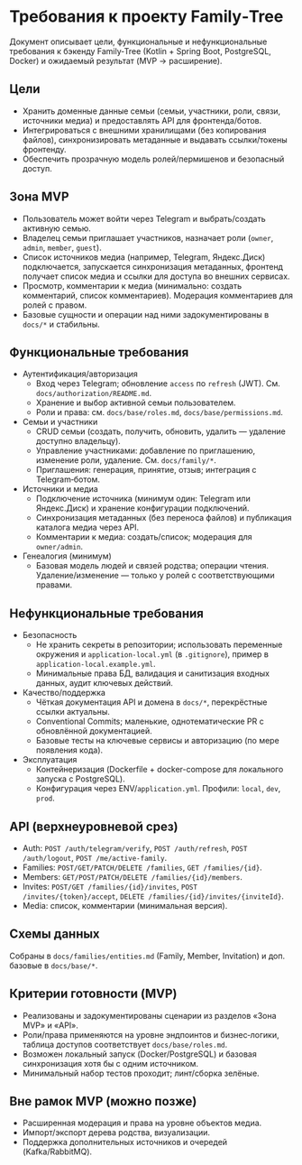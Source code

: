 # Требования к проекту Family‑Tree

Документ описывает цели, функциональные и нефункциональные требования к бэкенду Family‑Tree (Kotlin + Spring Boot, PostgreSQL, Docker) и ожидаемый результат (MVP → расширение).

## Цели
- Хранить доменные данные семьи (семьи, участники, роли, связи, источники медиа) и предоставлять API для фронтенда/ботов.
- Интегрироваться с внешними хранилищами (без копирования файлов), синхронизировать метаданные и выдавать ссылки/токены фронтенду.
- Обеспечить прозрачную модель ролей/пермишенов и безопасный доступ.

## Зона MVP
- Пользователь может войти через Telegram и выбрать/создать активную семью.
- Владелец семьи приглашает участников, назначает роли (`owner`, `admin`, `member`, `guest`).
- Список источников медиа (например, Telegram, Яндекс.Диск) подключается, запускается синхронизация метаданных, фронтенд получает список медиа и ссылки для доступа во внешних сервисах.
- Просмотр, комментарии к медиа (минимально: создать комментарий, список комментариев). Модерация комментариев для ролей с правом.
- Базовые сущности и операции над ними задокументированы в `docs/*` и стабильны.

## Функциональные требования
- Аутентификация/авторизация
  - Вход через Telegram; обновление `access` по `refresh` (JWT). См. `docs/authorization/README.md`.
  - Хранение и выбор активной семьи пользователем.
  - Роли и права: см. `docs/base/roles.md`, `docs/base/permissions.md`.
- Семьи и участники
  - CRUD семьи (создать, получить, обновить, удалить — удаление доступно владельцу).
  - Управление участниками: добавление по приглашению, изменение роли, удаление. См. `docs/family/*`.
  - Приглашения: генерация, принятие, отзыв; интеграция с Telegram‑ботом.
- Источники и медиа
  - Подключение источника (минимум один: Telegram или Яндекс.Диск) и хранение конфигурации подключений.
  - Синхронизация метаданных (без переноса файлов) и публикация каталога медиа через API.
  - Комментарии к медиа: создать/список; модерация для `owner/admin`.
- Генеалогия (минимум)
  - Базовая модель людей и связей родства; операции чтения. Удаление/изменение — только у ролей с соответствующими правами.

## Нефункциональные требования
- Безопасность
  - Не хранить секреты в репозитории; использовать переменные окружения и `application-local.yml` (в `.gitignore`), пример в `application-local.example.yml`.
  - Минимальные права БД, валидация и санитизация входных данных, аудит ключевых действий.
- Качество/поддержка
  - Чёткая документация API и домена в `docs/*`, перекрёстные ссылки актуальны.
  - Conventional Commits; маленькие, однотематические PR с обновлённой документацией.
  - Базовые тесты на ключевые сервисы и авторизацию (по мере появления кода).
- Эксплуатация
  - Контейнеризация (Dockerfile + docker-compose для локального запуска с PostgreSQL).
  - Конфигурация через ENV/`application.yml`. Профили: `local`, `dev`, `prod`.

## API (верхнеуровневой срез)
- Auth: `POST /auth/telegram/verify`, `POST /auth/refresh`, `POST /auth/logout`, `POST /me/active-family`.
- Families: `POST/GET/PATCH/DELETE /families`, `GET /families/{id}`.
- Members: `GET/POST/PATCH/DELETE /families/{id}/members`.
- Invites: `POST/GET /families/{id}/invites`, `POST /invites/{token}/accept`, `DELETE /families/{id}/invites/{inviteId}`.
- Media: список, комментарии (минимальная версия).

## Схемы данных
Собраны в `docs/families/entities.md` (Family, Member, Invitation) и доп. базовые в `docs/base/*`.

## Критерии готовности (MVP)
- Реализованы и задокументированы сценарии из разделов «Зона MVP» и «API».
- Роли/права применяются на уровне эндпоинтов и бизнес‑логики, таблица доступов соответствует `docs/base/roles.md`.
- Возможен локальный запуск (Docker/PostgreSQL) и базовая синхронизация хотя бы с одним источником.
- Минимальный набор тестов проходит; линт/сборка зелёные.

## Вне рамок MVP (можно позже)
- Расширенная модерация и права на уровне объектов медиа.
- Импорт/экспорт дерева родства, визуализации.
- Поддержка дополнительных источников и очередей (Kafka/RabbitMQ).

